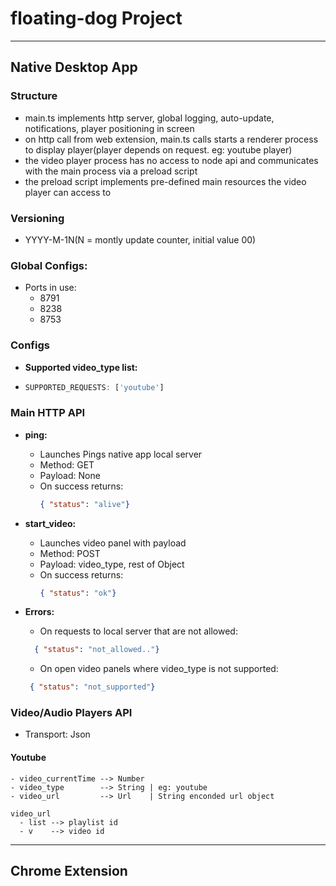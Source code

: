 # floating-dog Project
  

---

## Native Desktop App

### Structure
  - main.ts implements http server, global logging, auto-update, notifications, player positioning in screen
  - on http call from web extension, main.ts calls starts a renderer process to display player(player depends on request. eg: youtube player)
  - the video player process has no access to node api and communicates with the main process via a preload script 
  - the preload script implements pre-defined main resources the video player can access to 


### Versioning
  - YYYY-M-1N(N = montly update counter, initial value 00)

### Global Configs:
  * Ports in use:
      * 8791
      * 8238
      * 8753


### Configs
  * **Supported video_type list:**
   -   ```javascript
       SUPPORTED_REQUESTS: ['youtube']

        ```

### Main HTTP API

  * **ping:**
      - Launches Pings native app local server
      - Method: GET
      - Payload: None
      - On success returns:
        ```json
        { "status": "alive"}

        ```


  * **start_video:**
      - Launches video panel with payload
      - Method: POST
      - Payload: video_type, rest of Object
      - On success returns:
        ```json
        { "status": "ok"}

        ```

  * **Errors:**
      - On requests to local server that are not allowed:
      ```json
        { "status": "not_allowed.."}

      ```

      - On open video panels where video_type is not supported:
       ```json
        { "status": "not_supported"}

      ```


### Video/Audio Players API
  - Transport: Json

  #### Youtube
    - video_currentTime --> Number
    - video_type        --> String | eg: youtube
    - video_url         --> Url    | String enconded url object

    video_url
      - list --> playlist id
      - v    --> video id


    

---


## Chrome Extension